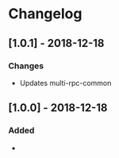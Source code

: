 # Changelog

## [1.0.1] - 2018-12-18
### Changes
- Updates multi-rpc-common

## [1.0.0] - 2018-12-18
### Added
- 